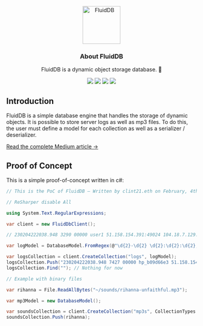 <p align="center">
  <p align="center">
    <img src="https://raw.githubusercontent.com/thisisclint21/fluid-db/master/logo.svg" height="100" alt="FluidDB" />
  </p>
  <h3 align="center">
    About FluidDB
  </h3>
  <p align="center">
    FluidDB is a dynamic object storage database. 🦀
  </p>
  <p align="center">
    <a href="https://github.com/thisisclint21/fluid-db/actions/workflows/build.yml"><img src="https://github.com/thisisclint21/fluid-db/actions/workflows/build.yml/badge.svg" /></a>
    <a href="https://www.rust-lang.org/"><img src="https://img.shields.io/badge/Made%20With-Rust-dea584" /></a>
    <a href="https://github.com/thisisclint21/fluid-db/blob/master/LICENSE.md"><img src="https://img.shields.io/badge/license-MIT-lightgrey.svg" /></a>
    <a href="https://discord.gg/mZz67M6"><img src="https://img.shields.io/badge/Discord-Server-7289DA" /></a>
  </p>
</p>

## Introduction

FluidDB is a simple database engine that handles the storage of dynamic objects. It is possible to store server logs as well as mp3 files.  To do this, the user must define a model for each collection as well as a serializer / deserializer.

[Read the complete Medium article →](https://medium.com/@clint21/lucid-an-http-key-value-store-c0e734586e26)

## Proof of Concept

This is a simple proof-of-concept written in c#:

```csharp
// This is the PoC of FluidDB — Written by clint21.eth on February, 4th 2023

// ReSharper disable All

using System.Text.RegularExpressions;

var client = new FluidDbClient();

// 230204222038.948 3290 00000 user1 51.158.154.391:49024 104.18.7.129:443 2115 76835 0 CONNECT www.google.fr:443 HTTP/1.1

var logModel = DatabaseModel.FromRegex(@"\d{2}-\d{2} \d{2}:\d{2}:\d{2},\d{3}|\Z)");

var logsCollection = client.CreateCollection("logs", logModel);
logsCollection.Push("230204222038.948 7427 00000 hp_b09d66e3 51.158.154.191:49024 104.18.7.94:443 2115 76835 0 CONNECT www.carrefour.fr:443 HTTP/1.1");
logsCollection.Find(""); // Nothing for now

// Example with binary files

var rihanna = File.ReadAllBytes("~/sounds/rihanna-unfaithful.mp3");

var mp3Model = new DatabaseModel();

var soundsCollection = client.CreateCollection("mp3s", CollectionTypes.Binary);
soundsCollection.Push(rihanna);
```
